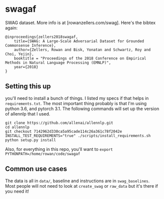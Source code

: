 # swagaf
SWAG dataset. More info is at [rowanzellers.com/swag]. Here's the bibtex again:

```
@inproceedings{zellers2018swagaf,
    title={SWAG: A Large-Scale Adversarial Dataset for Grounded Commonsense Inference},
    author={Zellers, Rowan and Bisk, Yonatan and Schwartz, Roy and Choi, Yejin},
    booktitle = "Proceedings of the 2018 Conference on Empirical Methods in Natural Language Processing (EMNLP)",
    year={2018}
}
```

## Setting this up
you'll need to install a bunch of things. I listed my specs if that helps in `requirements.txt`. The most important thing probably is that I'm using python 3.6, and pytorch 3.1. The following commands will set up the version of allennlp that I used.

``` 
git clone https://github.com/allenai/allennlp.git
cd allennlp    
git checkout 7142962d330ca5a95cade114c26a361c78f2042e
INSTALL_TEST_REQUIREMENTS="true" ./scripts/install_requirements.sh
python setup.py install
```

Also, for everything in this repo, you'll want to ```export PYTHONPATH=/home/rowan/code/swagaf```

## Common use cases

The data is all in `data/`, baseline and instructions are in `swag_baselines`. Most people will not need to look at `create_swag` or `raw_data` but it's there if you need it!

